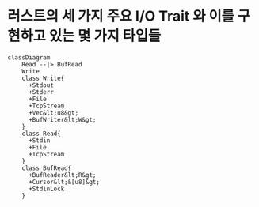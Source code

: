 # 러스트의 세 가지 주요 I/O Trait 와 이를 구현하고 있는 몇 가지 타입들

```mermaid
classDiagram
    Read --|> BufRead
    Write 
    class Write{
      +Stdout
      +Stderr
      +File
      +TcpStream
      +Vec&lt;u8&gt;
      +BufWriter&lt;W&gt;
    }
    class Read{
      +Stdin
      +File
      +TcpStream
    }
    class BufRead{
      +BufReader&lt;R&gt;
      +Cursor&lt;&[u8]&gt;
      +StdinLock
    }
```